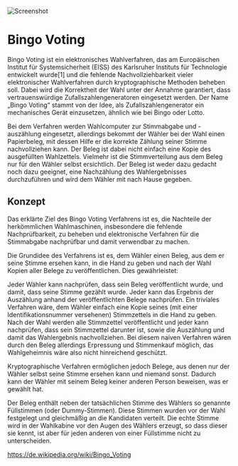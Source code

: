 
![Screenshot](https://crypto.iti.kit.edu/fileadmin/_migrated/pics/BV_CeBIT08.jpg)

# Bingo Voting

  Bingo Voting ist ein elektronisches Wahlverfahren, das am Europäischen Institut für Systemsicherheit (EISS) 
  des Karlsruher Instituts für Technologie entwickelt wurde[1] und die fehlende Nachvollziehbarkeit vieler 
  elektronischer Wahlverfahren durch kryptographische Methoden beheben soll. Dabei wird die Korrektheit der 
  Wahl unter der Annahme garantiert, dass vertrauenswürdige Zufallszahlengeneratoren eingesetzt werden. 
  Der Name „Bingo Voting“ stammt von der Idee, als Zufallszahlengenerator ein mechanisches Gerät einzusetzen, 
  ähnlich wie bei Bingo oder Lotto.

  Bei dem Verfahren werden Wahlcomputer zur Stimmabgabe und -auszählung eingesetzt, allerdings bekommt der 
  Wähler bei der Wahl einen Papierbeleg, mit dessen Hilfe er die korrekte Zählung seiner Stimme nachvollziehen kann. 
  Der Beleg ist dabei nicht einfach eine Kopie des ausgefüllten Wahlzettels. Vielmehr ist die Stimmverteilung 
  aus dem Beleg nur für den Wähler selbst ersichtlich. Der Beleg ist weder dazu gedacht noch dazu geeignet, 
  eine Nachzählung des Wahlergebnisses durchzuführen und wird dem Wähler mit nach Hause gegeben.
  
  
  
## Konzept
  Das erklärte Ziel des Bingo Voting Verfahrens ist es, die Nachteile der herkömmlichen Wahlmaschinen, insbesondere die fehlende Nachprüfbarkeit, zu beheben und elektronische Verfahren für die Stimmabgabe nachprüfbar und damit verwendbar zu machen.

  Die Grundidee des Verfahrens ist es, dem Wähler einen Beleg, aus dem er seine Stimme ersehen kann, in die Hand zu geben und nach der Wahl Kopien aller Belege zu veröffentlichen. Dies gewährleistet:

  Jeder Wähler kann nachprüfen, dass sein Beleg veröffentlicht wurde, und damit, dass seine Stimme gezählt wurde.
  Jeder kann das Ergebnis der Auszählung anhand der veröffentlichten Belege nachprüfen.
  Ein triviales Verfahren wäre, dem Wähler einfach eine Kopie seines (mit einer Identifikationsnummer versehenen) Stimmzettels in die Hand zu geben. Nach der Wahl werden alle Stimmzettel veröffentlicht und jeder kann nachprüfen, dass sein Stimmzettel darunter ist, sowie die Auszählung und damit das Wahlergebnis nachvollziehen. Bei diesem naiven Verfahren wären durch den Beleg allerdings Erpressung und Stimmenkauf möglich, das Wahlgeheimnis wäre also nicht hinreichend geschützt.

  Kryptographische Verfahren ermöglichen jedoch Belege, aus denen nur der Wähler selbst seine Stimme ersehen kann und niemand sonst. Dadurch kann der Wähler mit seinem Beleg keiner anderen Person beweisen, was er gewählt hat.

  Der Beleg enthält neben der tatsächlichen Stimme des Wählers so genannte Füllstimmen (oder Dummy-Stimmen). Diese Stimmen wurden vor der Wahl festgelegt und gleichmäßig an die Kandidaten verteilt. Die echte Stimme wird in der Wahlkabine vor den Augen des Wählers erzeugt, so dass dieser sie kennt, ist aber für jeden anderen von einer Füllstimme nicht zu unterscheiden.
 
 https://de.wikipedia.org/wiki/Bingo_Voting
